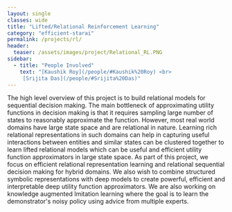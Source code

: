 ```yaml
---
layout: single
classes: wide
title: "Lifted/Relational Reinforcement Learning"
category: "efficient-starai"
permalink: /projects/rl/
header:
  teaser: /assets/images/project/Relational_RL.PNG
sidebar:
  - title: "People Involved"
    text: "[Kaushik Roy](/people/#Kaushik%20Roy) <br>
     [Srijita Das](/people/#Srijita%20Das)"
---
```



The high level overview of this project is to build relational models for sequential decision making. The main bottleneck of approximating utility functions in decision making is that it requires sampling large number of states to reasonably approximate the function. However, most real world domains have large state space and are relational in nature. Learning rich relational representations in such domains can help in capturing useful interactions between entities and similar states can be clustered together to learn lifted relational models which can be useful and efficient utility function approximators in large state space. As part of this project, we focus on efficient relational representation learning and relational sequential decision making for hybrid domains. We also wish to combine structured symbolic representations with deep models to create powerful, efficient and interpretable deep utility function approximators. We are also working on knowledge augmented Imitation learning where the goal is to learn the demonstrator's noisy policy using advice from multiple experts.
